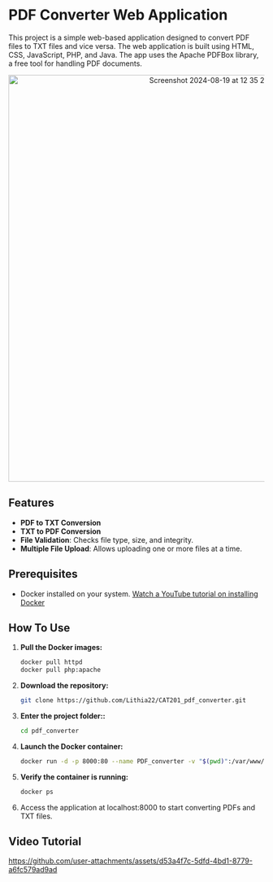 # PDF Converter Web Application

This project is a simple web-based application designed to convert PDF files to TXT files and vice versa. The web application is built using HTML, CSS, JavaScript, PHP, and Java. The app uses the Apache PDFBox library, a free tool for handling PDF documents.

<p align="center">
  <img width="800" alt="Screenshot 2024-08-19 at 12 35 28 AM" src="https://github.com/user-attachments/assets/cfcbe130-99eb-41cd-a40a-72affd3c9636">
</p>

## Features

- **PDF to TXT Conversion**
- **TXT to PDF Conversion**
- **File Validation**: Checks file type, size, and integrity.
- **Multiple File Upload**: Allows uploading one or more files at a time.

## Prerequisites

- Docker installed on your system. <a href="https://youtu.be/TDLKQWsrSyk?si=bcv0J37m7tACiZW_" target="_blank">Watch a YouTube tutorial on installing Docker</a>

## How To Use

1. **Pull the Docker images:**
   
   ```bash
   docker pull httpd
   docker pull php:apache
   ```

2. **Download the repository:**
   
   ```bash
   git clone https://github.com/Lithia22/CAT201_pdf_converter.git
   ```
   
3. **Enter the project folder::**
   
   ```bash 
   cd pdf_converter
   ```
   
4. **Launch the Docker container:**
   
   ```bash
   docker run -d -p 8000:80 --name PDF_converter -v "$(pwd)":/var/www/html php:apache
   ```
   
5. **Verify the container is running:**
   
   ```bash
   docker ps
   ```
   
6. Access the application at localhost:8000 to start converting PDFs and TXT files.

## Video Tutorial

https://github.com/user-attachments/assets/d53a4f7c-5dfd-4bd1-8779-a6fc579ad9ad




